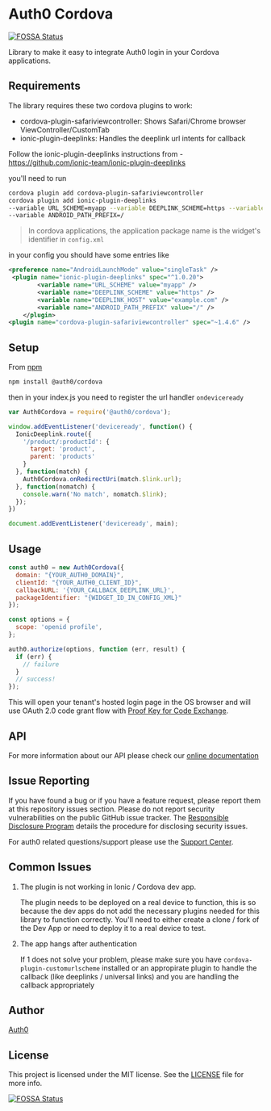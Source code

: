 # Auth0 Cordova
[![FOSSA Status](https://app.fossa.com/api/projects/git%2Bgithub.com%2Fauth0%2Fauth0-cordova.svg?type=shield)](https://app.fossa.com/projects/git%2Bgithub.com%2Fauth0%2Fauth0-cordova?ref=badge_shield)


Library to make it easy to integrate Auth0 login in your Cordova applications.

## Requirements

The library requires these two cordova plugins to work:

- cordova-plugin-safariviewcontroller: Shows Safari/Chrome browser ViewController/CustomTab
- ionic-plugin-deeplinks: Handles the deeplink url intents for callback

Follow the ionic-plugin-deeplinks instructions from - https://github.com/ionic-team/ionic-plugin-deeplinks

you'll need to run

```bash
cordova plugin add cordova-plugin-safariviewcontroller
cordova plugin add ionic-plugin-deeplinks
--variable URL_SCHEME=myapp --variable DEEPLINK_SCHEME=https --variable DEEPLINK_HOST=example.com
--variable ANDROID_PATH_PREFIX=/
```

> In cordova applications, the application package name is the widget's identifier in `config.xml`

in your config you should have some entries like

```xml
<preference name="AndroidLaunchMode" value="singleTask" />
 <plugin name="ionic-plugin-deeplinks" spec="^1.0.20">
        <variable name="URL_SCHEME" value="myapp" />
        <variable name="DEEPLINK_SCHEME" value="https" />
        <variable name="DEEPLINK_HOST" value="example.com" />
        <variable name="ANDROID_PATH_PREFIX" value="/" />
    </plugin>
<plugin name="cordova-plugin-safariviewcontroller" spec="~1.4.6" />
```

## Setup

From [npm](https://npmjs.org)

```sh
npm install @auth0/cordova
```

then in your index.js you need to register the url handler `ondeviceready`

```js
var Auth0Cordova = require('@auth0/cordova');

window.addEventListener('deviceready', function() {
  IonicDeeplink.route({
    '/product/:productId': {
      target: 'product',
      parent: 'products'
    }
  }, function(match) {
    Auth0Cordova.onRedirectUri(match.$link.url);
  }, function(nomatch) {
    console.warn('No match', nomatch.$link);
  });
})

document.addEventListener('deviceready', main);
```

## Usage

```js
const auth0 = new Auth0Cordova({
  domain: "{YOUR_AUTH0_DOMAIN}",
  clientId: "{YOUR_AUTH0_CLIENT_ID}",
  callbackURL: '{YOUR_CALLBACK_DEEPLINK_URL}',
  packageIdentifier: "{WIDGET_ID_IN_CONFIG_XML}"
});

const options = {
  scope: 'openid profile',
};

auth0.authorize(options, function (err, result) {
  if (err) {
    // failure
  }
  // success!
});
```

This will open your tenant's hosted login page in the OS browser and will use OAuth 2.0 code grant flow with [Proof Key for Code Exchange](https://tools.ietf.org/html/rfc7636).

## API

For more information about our API please check our [online documentation](https://auth0.github.io/auth0-cordova/)

## Issue Reporting

If you have found a bug or if you have a feature request, please report them at this repository issues section. Please do not report security vulnerabilities on the public GitHub issue tracker. The [Responsible Disclosure Program](https://auth0.com/whitehat) details the procedure for disclosing security issues.

For auth0 related questions/support please use the [Support Center](https://support.auth0.com).

## Common Issues

1. The plugin is not working in Ionic / Cordova dev app. 

   The plugin needs to be deployed on a real device to function, this is so because the dev apps do not add the necessary plugins needed for this library to function correctly. You'll need to either create a clone / fork of the Dev App or need to deploy it to a real device to test. 

2. The app hangs after authentication 

   If 1 does not solve your problem, please make sure you have `cordova-plugin-customurlscheme` installed or an appropirate plugin to handle the callback (like deeplinks / universal links) and you are handling the callback appropriately


## Author

[Auth0](auth0.com)

## License

This project is licensed under the MIT license. See the [LICENSE](LICENSE.txt) file for more info.


[![FOSSA Status](https://app.fossa.com/api/projects/git%2Bgithub.com%2Fauth0%2Fauth0-cordova.svg?type=large)](https://app.fossa.com/projects/git%2Bgithub.com%2Fauth0%2Fauth0-cordova?ref=badge_large)